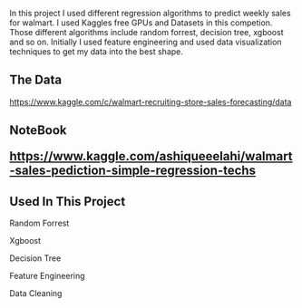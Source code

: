 In this project I used different regression algorithms to predict weekly sales for walmart. I used Kaggles free GPUs and Datasets in this competion. Those different algorithms include random forrest, decision tree, xgboost and so on. Initially I used feature engineering and used data visualization techniques to get my data into the best shape.

<h2>The Data</h2>

https://www.kaggle.com/c/walmart-recruiting-store-sales-forecasting/data

<h2>NoteBook<?h2>

https://www.kaggle.com/ashiqueeelahi/walmart-sales-pediction-simple-regression-techs

<h2>Used In This Project</h2>

Random Forrest

Xgboost

Decision Tree

Feature Engineering

Data Cleaning
